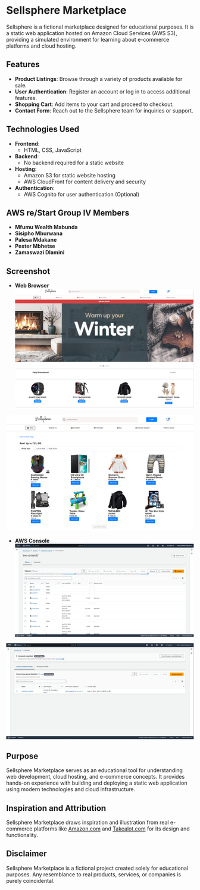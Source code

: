 # Sellsphere Marketplace

Sellsphere is a fictional marketplace designed for educational purposes. It is a static web application hosted on Amazon Cloud Services (AWS S3), providing a simulated environment for learning about e-commerce platforms and cloud hosting.

## Features

- **Product Listings**: Browse through a variety of products available for sale.
- **User Authentication**: Register an account or log in to access additional features.
- **Shopping Cart**: Add items to your cart and proceed to checkout.
- **Contact Form**: Reach out to the Sellsphere team for inquiries or support.

## Technologies Used

- **Frontend**:
  - HTML, CSS, JavaScript
- **Backend**:
  - No backend required for a static website
- **Hosting**:
  - Amazon S3 for static website hosting
  - AWS CloudFront for content delivery and security
- **Authentication**:
  - AWS Cognito for user authentication (Optional)

## AWS re/Start Group IV Members

- **Mfumu Wealth Mabunda**
- **Sisipho Mburwana**
- **Palesa Mdakane**
- **Pester Mbhetse**
- **Zamaswazi Dlamini**

## Screenshot

- **Web Browser**
![Sellsphere Marketplace](./images/screenshot.PNG)

![Sellsphere Marketplace](./images/screenshot4.PNG)

- **AWS Console**
![Sellsphere Marketplace](./images/screenshot2.PNG)

![Sellsphere Marketplace](./images/screenshot3.PNG)

## Purpose

Sellsphere Marketplace serves as an educational tool for understanding web development, cloud hosting, and e-commerce concepts. It provides hands-on experience with building and deploying a static web application using modern technologies and cloud infrastructure.

## Inspiration and Attribution

Sellsphere Marketplace draws inspiration and illustration from real e-commerce platforms like [Amazon.com](https://www.amazon.com/) and [Takealot.com](https://www.takealot.com/) for its design and functionality.

## Disclaimer

Sellsphere Marketplace is a fictional project created solely for educational purposes. Any resemblance to real products, services, or companies is purely coincidental.